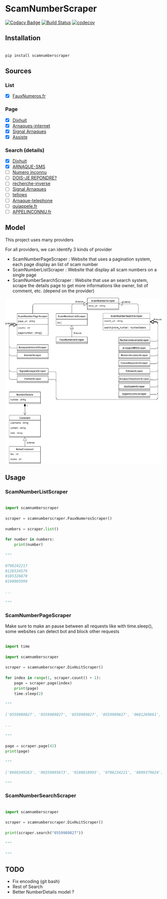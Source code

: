 # ScamNumberScraper

[![Codacy Badge](https://api.codacy.com/project/badge/Grade/49c4bf17e3054bb383d70af38c18817b)](https://www.codacy.com/manual/Harkame/ScamNumberScraper?utm_source=github.com&amp;utm_medium=referral&amp;utm_content=Harkame/ScamNumberScraper&amp;utm_campaign=Badge_Grade)
[![Build Status](https://travis-ci.org/Harkame/ScamNumberScraper.svg?branch=master)](https://travis-ci.org/Harkame/ScamNumberScraper)
[![codecov](https://codecov.io/gh/Harkame/ScamNumberScraper/branch/master/graph/badge.svg)](https://codecov.io/gh/Harkame/ScamNumberScraper)

## Installation

``` bash

pip install scamnumberscraper

```

## Sources

### List
-   [x] [FauxNumeros.fr](http://fauxnumeros.fr)

### Page
-   [x] [Dixhuit](http://www.dixhuit.fr)
-   [x] [Arnaques-internet](http://www.arnaques-internet.info/numero-telephone.html)
-   [x] [Signal Arnaques](https://www.signal-arnaques.com/phone-fraud)
-   [x] [Assiste](https://assiste.com/Arnaques_telephoniques/index_01.html)

### Search (details)

-   [x] [Dixhuit](http://www.dixhuit.fr)
-   [x] [ARNAQUE-SMS](https://www.arnaque-sms.com)
-   [ ] [Numero inconnu](https://www.numeroinconnu.fr)
-   [ ] [DOIS-JE REPONDRE?](https://www.doisjerepondre.fr)
-   [ ] [recherche-inverse](https://www.recherche-inverse.com)
-   [ ] [Signal Arnaques](https://www.signal-arnaques.com/phone-fraud)
-   [ ] [tellows](https://www.tellows.fr/)
-   [ ] [Arnaque-telephone](https://arnaque-telephone.com/)
-   [ ] [quiappele.fr](https://quiappele.fr/)
-   [ ] [APPELINCONNU.fr](https://appelinconnu.fr/)

## Model

This project uses many providers

For all providers, we can identify 3 kinds of provider

-   ScamNumberPageScraper : Website that uses a pagination system, each page display an list of scam number
-   ScamNumberListScraper : Website that display all scam numbers on a single page
-   ScamNumberSearchScraper : Website that use an search system, scrape the details page to get more informations like owner, list of comment, etc. (depend on the provider)

![Screenshot](https://raw.githubusercontent.com/Harkame/ScamNumberScraper/dev/scamnumberscraper.png "ScamNumberScraper class diagram")

## Usage

### ScamNumberListScraper

``` python

import scamnumberscraper

scraper = scamnumberscraper.FauxNumerosScraper()

numbers = scraper.list()

for number in numbers:
    print(number)

"""

0796242217
0126534579
0185326870
0190005999

...

"""

```

### ScamNumberPageScraper

Make sure to make an pause between all requests like with time.sleep(), some websites can detect bot and block other requests

``` python

import time

import scamnumberscraper

scraper = scamnumberscraper.DixHuitScraper()

for index in range(1, scraper.count() + 1):
    page = scraper.page(index)
    print(page)
    time.sleep(2)

"""

['0559989827', '0559989827', '0559989827', '0559989827', '0681269661', '0531483000', '0771722270', '0899566300', '0642499488', '0642499488']

...

"""

page = scraper.page(42)
print(page)

"""

['0669349263', '00359095673', '0180818903', '0706234221', '0899379624', '0805714011', '0322191813', '0495854641', '0385807285', '0141911453']

"""

```

### ScamNumberSearchScraper

``` python

import scamnumberscraper

scraper = scamnumberscraper.DixHuitScraper()

print(scraper.search("0559989827"))

"""

"""

```

## TODO

-   Fix encoding (git bash)
-   Rest of Search
-   Better NumberDetails model ?
